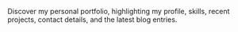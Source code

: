 Discover my personal portfolio, highlighting my profile, skills, recent projects, contact details, and the latest blog entries.
